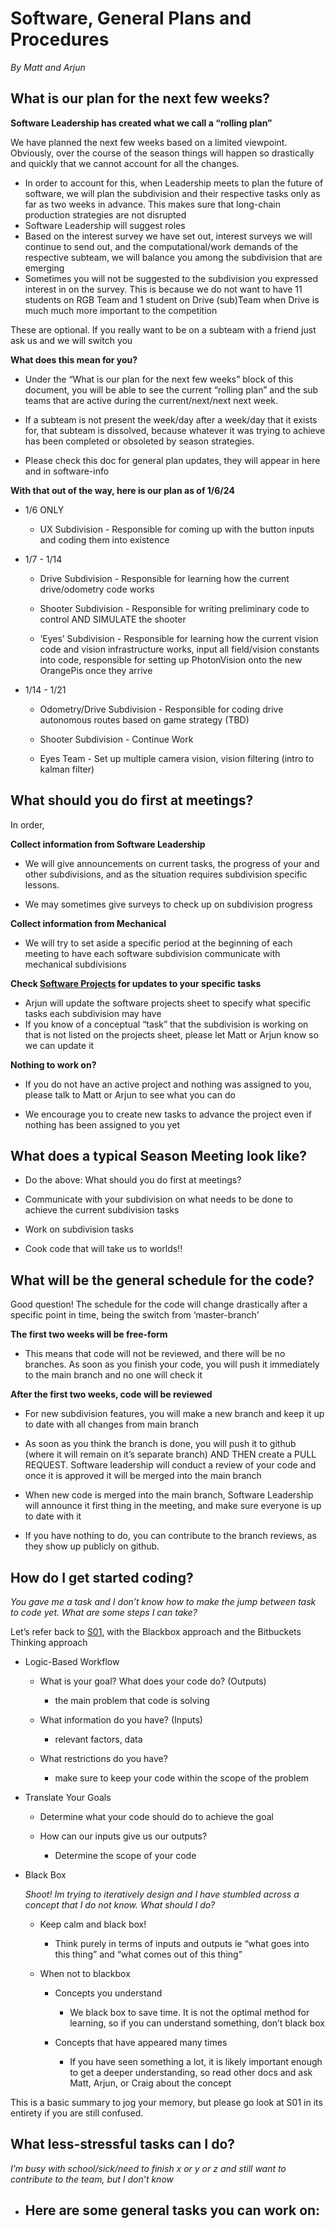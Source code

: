 # Software, General Plans and Procedures
*By Matt and Arjun*


## What is our plan for the next few weeks?
**Software Leadership has created what we call a “rolling plan”**

We have planned the next few weeks based on a limited viewpoint. Obviously, over the course of the season things will happen so drastically and quickly that we cannot account for all the changes. 


- In order to account for this, when Leadership meets to plan the future of software, we will plan the subdivision and their respective tasks only as far as two weeks in advance. This makes sure that long-chain production strategies are not disrupted
- Software Leadership will suggest roles
- Based on the interest survey we have set out, interest surveys we will continue to send out, and the computational/work demands of the respective subteam, we will balance you among the subdivision that are emerging
- Sometimes you will not be suggested to the subdivision you expressed interest in on the survey. This is because we do not want to have 11 students on RGB Team and 1 student on Drive (sub)Team when Drive is much much more important to the competition


These are optional. If you really want to be on a subteam with a friend just ask us and we will switch you

**What does this mean for you?**

- Under the “What is our plan for the next few weeks” block of this document, you will be able to see the current “rolling plan” and the sub teams that are active during the current/next/next next week.


- If a subteam is not present the week/day after a week/day that it exists for, that subteam is dissolved, because whatever it was trying to achieve has been completed or obsoleted by season strategies.


- Please check this doc for general plan updates, they will appear in here and in software-info



**With that out of the way, here is our plan as of 1/6/24**

- 1/6 ONLY

  - UX Subdivision - Responsible for coming up with the button inputs and coding them into existence

- 1/7 - 1/14

  - Drive Subdivision - Responsible for learning how the current drive/odometry code works

  - Shooter Subdivision - Responsible for writing preliminary code to control AND SIMULATE the shooter

  - ‘Eyes’ Subdivision - Responsible for learning how the current vision code and vision infrastructure works, input all field/vision constants into code, responsible for setting up PhotonVision onto the new OrangePis once they arrive

- 1/14 - 1/21

  - Odometry/Drive Subdivision - Responsible for coding drive autonomous routes based on game strategy (TBD)

  - Shooter Subdivision - Continue Work

  - Eyes Team - Set up multiple camera vision, vision filtering (intro to kalman filter)

## What should you do first at meetings?

In order,



**Collect information from Software Leadership**

- We will give announcements on current tasks, the progress of your and other subdivisions, and as the situation requires subdivision specific lessons.

- We may sometimes give surveys to check up on subdivision progress

**Collect information from Mechanical**

- We will try to set aside a specific period at the beginning of each meeting to have each software subdivision communicate with mechanical subdivisions

**Check [Software Projects](https://docs.google.com/spreadsheets/d/1ZVR3NF4eum5lGa81ugy1T1uEbDaprLVyZKNRlMniG7s/edit#gid=0) for updates to your specific tasks**

- Arjun will update the software projects sheet to specify what specific tasks each subdivision may have
- If you know of a conceptual “task” that the subdivision is working on that is not listed on the projects sheet, please let Matt or Arjun know so we can update it

**Nothing to work on?**

- If you do not have an active project and nothing was assigned to you, please talk to Matt or Arjun to see what you can do

- We encourage you to create new tasks to advance the project even if nothing has been assigned to you yet

## What does a typical Season Meeting look like?

- Do the above: What should you do first at meetings?

- Communicate with your subdivision on what needs to be done to achieve the current subdivision tasks

 - Work on subdivision tasks

- Cook code that will take us to worlds!!


## What will be the general schedule for the code?

Good question! The schedule for the code will change drastically after a specific point in time, being the switch from ‘master-branch’ 

**The first two weeks will be free-form**
 
- This means that code will not be reviewed, and there will be no branches. 
As soon as you finish your code, you will push it immediately to the main branch and no one will check it

**After the first two weeks, code will be reviewed**

- For new subdivision features, you will make a new branch and keep it up to date with all changes from main branch

- As soon as you think the branch is done, you will push it to github (where it will remain on it’s separate branch) AND THEN create a PULL REQUEST. Software leadership will conduct a review of your code and once it is approved it will be merged into the main branch

- When new code is merged into the main branch, Software Leadership will announce it first thing in the meeting, and make sure everyone is up to date with it

- If you have nothing to do, you can contribute to the branch reviews, as they show up publicly on github.


## How do I get started coding?
 
*You gave me a task and I don’t know how to make the jump between task to code yet. What are some steps I can take?*

Let’s refer back to [S01](https://gamma.app/docs/S01-Effective-Strategies-in-Software-for-Learning-and-Coding-lrmzbk3fni46l0d), with the Blackbox approach and the Bitbuckets Thinking approach


- Logic-Based Workflow

  - What is your goal? What does your code do? (Outputs)

    - the main problem that code is solving

  - What information do you have? (Inputs)

    - relevant factors, data

  - What restrictions do you have?

    - make sure to keep your code within the scope of the problem

- Translate Your Goals

  - Determine what your code should do to achieve the goal

  - How can our inputs give us our outputs?

    - Determine the scope of your code

- Black Box

  *Shoot! Im trying to iteratively design and I have stumbled across a concept that I do not know. What should I do?*

  - Keep calm and black box!

      - Think purely in terms of inputs and outputs ie “what goes into this thing” and “what comes out of this thing”

  - When not to blackbox

    - Concepts you understand

      - We black box to save time. It is not the optimal method for learning, so if you can understand something, don’t black box

    - Concepts that have appeared many times

      - If you have seen something a lot, it is likely important enough to get a deeper understanding, so read other docs and ask Matt, Arjun, or Craig about the concept


This is a basic summary to jog your memory, but please go look at S01 in its entirety if you are still confused.


## What less-stressful tasks can I do?

*I’m busy with school/sick/need to finish x or y or z and still want to contribute to the team, but I don’t know*

- Here are some general tasks you can work on:
  - 




